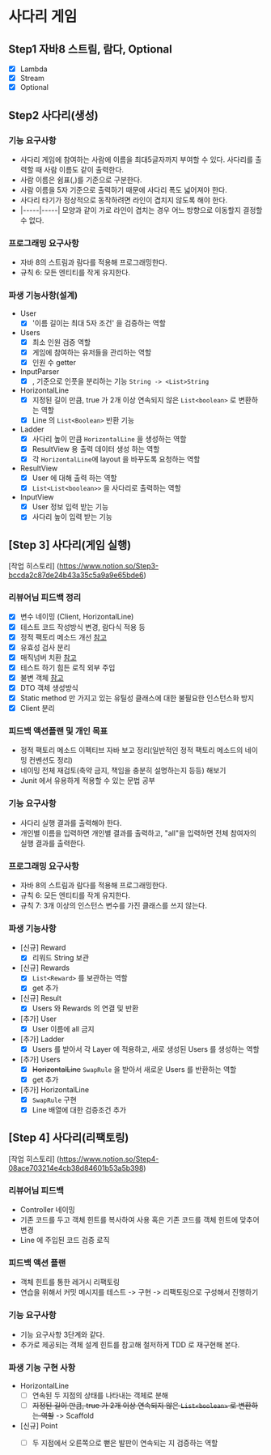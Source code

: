 # 사다리 게임

## Step1 자바8 스트림, 람다, Optional

* [X] Lambda
* [X] Stream
* [X] Optional

## Step2 사다리(생성)

### 기능 요구사항

* 사다리 게임에 참여하는 사람에 이름을 최대5글자까지 부여할 수 있다. 사다리를 출력할 때 사람 이름도 같이 출력한다.
* 사람 이름은 쉼표(,)를 기준으로 구분한다.
* 사람 이름을 5자 기준으로 출력하기 때문에 사다리 폭도 넓어져야 한다.
* 사다리 타기가 정상적으로 동작하려면 라인이 겹치지 않도록 해야 한다.
* |-----|-----| 모양과 같이 가로 라인이 겹치는 경우 어느 방향으로 이동할지 결정할 수 없다.

### 프로그래밍 요구사항

* 자바 8의 스트림과 람다를 적용해 프로그래밍한다.
* 규칙 6: 모든 엔티티를 작게 유지한다.

### 파생 기능사항(설계)

* User
  * [X] '이름 길이는 최대 5자 조건' 을 검증하는 역할
* Users
  * [X] 최소 인원 검증 역할
  * [X] 게임에 참여하는 유저들을 관리하는 역할
  * [X] 인원 수 getter
* InputParser
  * [X] , 기준으로 인풋을 분리하는 기능 `String -> <List>String`
* HorizontalLine
  * [X] 지정된 길이 만큼, true 가 2개 이상 연속되지 않은 `List<boolean>` 로 변환하는 역할
  * [X] Line 의 `List<Boolean>` 반환 기능
* Ladder
  * [X] 사다리 높이 만큼 `HorizontalLine` 을 생성하는 역할
  * [X] ResultView 용 출력 데이터 생성 하는 역할
  * [X] 각 `HorizontalLine`에 layout 을 바꾸도록 요청하는 역할
* ResultView
  * [X] User 에 대해 출력 하는 역할
  * [X] `List<List<boolean>>` 을 사다리로 출력하는 역할
* InputView
  * [X] User 정보 입력 받는 기능
  * [X] 사다리 높이 입력 받는 기능

## [Step 3] 사다리(게임 실행)

[작업 히스토리] (https://www.notion.so/Step3-bccda2c87de24b43a35c5a9a9e65bde6)

### 리뷰어님 피드백 정리

* [X] 변수 네이밍 (Client, HorizontalLine)
* [X] 테스트 코드 작성방식 변경, 람다식 적용 등
* [X] 정적 팩토리 메소드
  개선 [참고](https://velog.io/@ljinsk3/%EC%A0%95%EC%A0%81-%ED%8C%A9%ED%86%A0%EB%A6%AC-%EB%A9%94%EC%84%9C%EB%93%9C%EB%8A%94-%EC%99%9C-%EC%82%AC%EC%9A%A9%ED%95%A0%EA%B9%8C)
* [X] 유효성 검사 분리
* [X] 매직넘버 치환 [참고](https://hoonmaro.tistory.com/44)
* [X] 테스트 하기 힘든 로직 외부 주입
* [X] 불변 객체 [참고](https://woowacourse.github.io/javable/2020-05-08/First-Class-Collection)
* [X] DTO 객체 생성방식
* [X] Static method 만 가지고 있는 유틸성 클래스에 대한 불필요한 인스턴스화 방지
* [X] Client 분리

### 피드백 액션플랜 및 개인 목표

* 정적 팩토리 메소드 이펙티브 자바 보고 정리(일반적인 정적 팩토리 메소드의 네이밍 컨벤션도 정리)
* 네이밍 전체 재검토(축약 금지, 책임을 충분히 설명하는지 등등) 해보기
* Junit 에서 유용하게 적용할 수 있는 문법 공부

### 기능 요구사항

* 사다리 실행 결과를 출력해야 한다.
* 개인별 이름을 입력하면 개인별 결과를 출력하고, "all"을 입력하면 전체 참여자의 실행 결과를 출력한다.

### 프로그래밍 요구사항

* 자바 8의 스트림과 람다를 적용해 프로그래밍한다.
* 규칙 6: 모든 엔티티를 작게 유지한다.
* 규칙 7: 3개 이상의 인스턴스 변수를 가진 클래스를 쓰지 않는다.

### 파생 기능사항

* [신규] Reward
  * [X] 리워드 String 보관
* [신규] Rewards
  * [X] `List<Reward>` 를 보관하는 역할
  * [X] get 추가
* [신규] Result
  * [X] Users 와 Rewards 의 연결 및 반환
* [추가] User
  * [X] User 이름에 all 금지
* [추가] Ladder
  * [X] Users 를 받아서 각 Layer 에 적용하고, 새로 생성된 Users 를 생성하는 역할
* [추가] Users
  * [X] ~~HorizontalLine~~ `SwapRule` 을 받아서 새로운 Users 를 반환하는 역할
  * [X] get 추가
* [추가] HorizontalLine
  * [X] `SwapRule` 구현
  * [X] Line 배열에 대한 검증조건 추가

## [Step 4] 사다리(리팩토링)

[작업 히스토리] (https://www.notion.so/Step4-08ace703214e4cb38d84601b53a5b398)

### 리뷰어님 피드백

* Controller 네이밍
* 기존 코드를 두고 객체 힌트를 복사하여 사용 혹은 기존 코드를 객체 힌트에 맞추어 변경
* Line 에 주입된 코드 검증 로직

### 피드백 액션 플랜

* 객체 힌트를 통한 레거시 리팩토링
* 연습을 위해서 커밋 메시지를 테스트 -> 구현 -> 리팩토링으로 구성해서 진행하기

### 기능 요구사항

* 기능 요구사항 3단계와 같다.
* 추가로 제공되는 객체 설계 힌트를 참고해 철저하게 TDD 로 재구현해 본다.

### 파생 기능 구현 사항

* HorizontalLine
  * [ ] 연속된 두 지점의 상태를 나타내는 객체로 분해
  * [ ] ~~지정된 길이 만큼, true 가 2개 이상 연속되지 않은 `List<boolean>` 로 변환하는 역할~~ -> Scaffold
* [신규] Point
  * [ ] 두 지점에서 오른쪽으로 뻗은 발판이 연속되는 지 검증하는 역할
  
